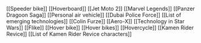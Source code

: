 [[Speeder bike]]
[[Hoverboard]]
[[Jet Moto 2]]
[[Marvel Legends]]
[[Panzer Dragoon Saga]]
[[Personal air vehicle]]
[[Dubai Police Force]]
[[List of emerging technologies]]
[[Colin Furze]]
[[Aero-X]]
[[Technology in Star Wars]]
[[Flike]]
[[Hover bike]]
[[Hover bikes]]
[[Hovercycle]]
[[Kamen Rider Revice]]
[[List of Kamen Rider Revice characters]]

